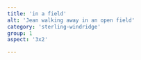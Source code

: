 ```yaml
---
title: 'in a field'
alt: 'Jean walking away in an open field'
category: 'sterling-windridge'
group: 1
aspect: '3x2'

---
```

